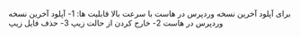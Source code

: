 برای آپلود آخرین نسخه وردپرس در هاست با سرعت بالا
قابلیت ها:
1- آپلود آخرین نسخه وردپرس در هاست
2- خارج کردن از حالت زیپ
3- حذف فایل زیپ
